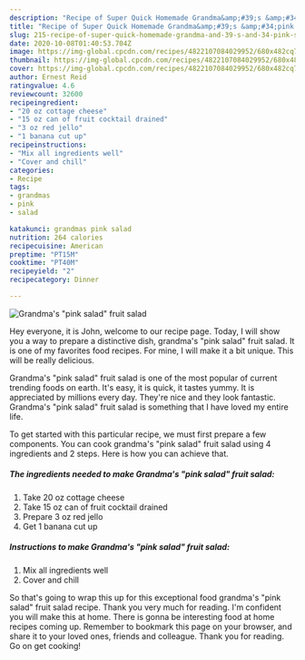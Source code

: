 ```yaml
---
description: "Recipe of Super Quick Homemade Grandma&amp;#39;s &amp;#34;pink salad&amp;#34; fruit salad"
title: "Recipe of Super Quick Homemade Grandma&amp;#39;s &amp;#34;pink salad&amp;#34; fruit salad"
slug: 215-recipe-of-super-quick-homemade-grandma-and-39-s-and-34-pink-salad-and-34-fruit-salad
date: 2020-10-08T01:40:53.704Z
image: https://img-global.cpcdn.com/recipes/4822107084029952/680x482cq70/grandmas-pink-salad-fruit-salad-recipe-main-photo.jpg
thumbnail: https://img-global.cpcdn.com/recipes/4822107084029952/680x482cq70/grandmas-pink-salad-fruit-salad-recipe-main-photo.jpg
cover: https://img-global.cpcdn.com/recipes/4822107084029952/680x482cq70/grandmas-pink-salad-fruit-salad-recipe-main-photo.jpg
author: Ernest Reid
ratingvalue: 4.6
reviewcount: 32600
recipeingredient:
- "20 oz cottage cheese"
- "15 oz can of fruit cocktail drained"
- "3 oz red jello"
- "1 banana cut up"
recipeinstructions:
- "Mix all ingredients well"
- "Cover and chill"
categories:
- Recipe
tags:
- grandmas
- pink
- salad

katakunci: grandmas pink salad 
nutrition: 264 calories
recipecuisine: American
preptime: "PT15M"
cooktime: "PT40M"
recipeyield: "2"
recipecategory: Dinner

---
```



![Grandma&#39;s &#34;pink salad&#34; fruit salad](https://img-global.cpcdn.com/recipes/4822107084029952/680x482cq70/grandmas-pink-salad-fruit-salad-recipe-main-photo.jpg)

Hey everyone, it is John, welcome to our recipe page. Today, I will show you a way to prepare a distinctive dish, grandma&#39;s &#34;pink salad&#34; fruit salad. It is one of my favorites food recipes. For mine, I will make it a bit unique. This will be really delicious.



Grandma&#39;s &#34;pink salad&#34; fruit salad is one of the most popular of current trending foods on earth. It's easy, it is quick, it tastes yummy. It is appreciated by millions every day. They're nice and they look fantastic. Grandma&#39;s &#34;pink salad&#34; fruit salad is something that I have loved my entire life.


To get started with this particular recipe, we must first prepare a few components. You can cook grandma&#39;s &#34;pink salad&#34; fruit salad using 4 ingredients and 2 steps. Here is how you can achieve that.

<!--inarticleads1-->

##### The ingredients needed to make Grandma&#39;s &#34;pink salad&#34; fruit salad:

1. Take 20 oz cottage cheese
1. Take 15 oz can of fruit cocktail drained
1. Prepare 3 oz red jello
1. Get 1 banana cut up




<!--inarticleads2-->

##### Instructions to make Grandma&#39;s &#34;pink salad&#34; fruit salad:

1. Mix all ingredients well
1. Cover and chill




So that's going to wrap this up for this exceptional food grandma&#39;s &#34;pink salad&#34; fruit salad recipe. Thank you very much for reading. I'm confident you will make this at home. There is gonna be interesting food at home recipes coming up. Remember to bookmark this page on your browser, and share it to your loved ones, friends and colleague. Thank you for reading. Go on get cooking!
